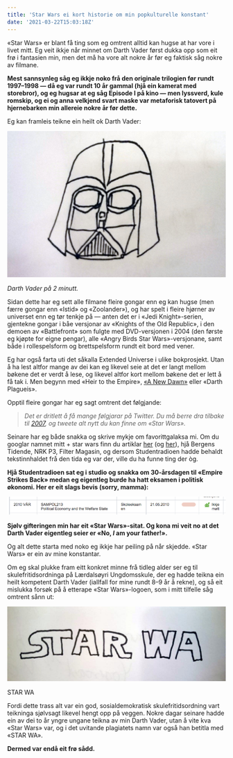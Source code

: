 ```yaml
---
title: 'Star Wars ei kort historie om min popkulturelle konstant'
date: '2021-03-22T15:03:18Z'
---
```


«Star Wars» er blant få ting som eg omtrent alltid kan hugse at har vore i livet mitt. Eg veit ikkje når minnet om Darth Vader først dukka opp som eit frø i fantasien min, men det må ha vore alt nokre år før eg faktisk såg nokre av filmane.

**Mest sannsynleg såg eg ikkje noko frå den originale trilogien før rundt 1997–1998 — då eg var rundt 10 år gammal (hjå ein kamerat med storebror), og eg hugsar at eg såg Episode I på kino — men lyssverd, kule romskip, og ei og anna velkjend svart maske var metaforisk tatovert på hjernebarken min allereie nokre år før dette.**

Eg kan framleis teikne ein heilt ok Darth Vader:

![Darth Vader](./darthvader-tegning.jpg)

*Darth Vader på 2 minutt.*

Sidan dette har eg sett alle filmane fleire gongar enn eg kan hugse (men færre gongar enn «Istid» og «Zoolander»), og har spelt i fleire hjørner av universet enn eg tør tenkje på — anten det er i «Jedi Knight»-serien, gjentekne gongar i båe versjonar av «Knights of the Old Republic», i den demoen av «Battlefront» som fulgte med DVD-versjonen i 2004 (den første eg kjøpte for eigne pengar), alle «Angry Birds Star Wars»-versjonane, samt både i rollespelsform og brettspelsform rundt eit bord med vener.

Eg har også farta uti det såkalla Extended Universe i ulike bokprosjekt. Utan å ha lest altfor mange av dei kan eg likevel seie at det er langt mellom bøkene det er verdt å lese, og likevel altfor kort mellom bøkene det er lett å få tak i. Men begynn med «Heir to the Empire», [«A New Dawn»](http://tanketom.com/litteratur/2015/i-ar-skulle-eg-lese-12-boker-dette-var-det-eg-synest-om-dei/) eller «Darth Plagueis».

Opptil fleire gongar har eg sagt omtrent det følgjande:

> _Det er dritlett å få mange følgjarar på Twitter. Du må berre dra tilbake til_ [_2007_](http://tanketom.com/internett/2014/eg-har-vore-pa-twitter-i-7-ar/)_, og tweete alt nytt du kan finne om «Star Wars»._

Seinare har eg både snakka og skrive mykje om favorittgalaksa mi. Om du googlar namnet mitt + star wars finn du artiklar [her](http://tanketom.com/film/2014/star-wars-day-nar-fankultur-er-sterkare-enn-filmtabber/) (og [her](http://tanketom.com/ymse/2014/starwarsjulepynt-fordi-du-fortener-det/)), hjå Bergens Tidende, NRK P3, Filter Magasin, og dersom Studentradioen hadde behaldt tekstinnhaldet frå den tida eg var der, ville du ha funne ting der òg.

**Hjå Studentradioen sat eg i studio og snakka om 30-årsdagen til «Empire Strikes Back» medan eg eigentleg burde ha hatt eksamen i politisk økonomi. Her er eit slags bevis (sorry, mamma):**

![SAMPOL213-eksamen](./polok-eksamen.png)

**Sjølv gifteringen min har eit «Star Wars»-sitat. Og kona mi veit no at det Darth Vader eigentleg seier er «No, _I_ am your father!».**

Og alt dette starta med noko eg ikkje har peiling på når skjedde. «Star Wars» er ein av mine konstantar.

Om eg skal plukke fram eitt konkret minne frå tidleg alder ser eg til skulefritidsordninga på Lærdalsøyri Ungdomsskule, der eg hadde teikna ein heilt kompetent Darth Vader (iallfall for mine rundt 8–9 år å rekne), og så eit mislukka forsøk på å etterape «Star Wars»-logoen, som i mitt tilfelle såg omtrent sånn ut:

![Star Wa](./star-wa.jpg)

STAR WA

Fordi dette trass alt var ein god, sosialdemokratisk skulefritidsordning vart teikninga sjølvsagt likevel hengt opp på veggen. Nokre dagar seinare hadde ein av dei to år yngre ungane teikna av min Darth Vader, utan å vite kva «Star Wars» var, og i det uvitande plagiatets namn var også han betitla med «STAR WA».

**Dermed var endå eit frø sådd.**